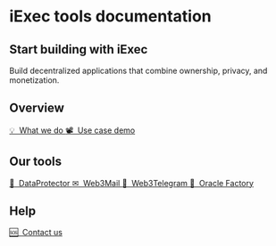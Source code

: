 # iExec tools documentation

## Start building with iExec

Build decentralized applications that combine ownership, privacy, and
monetization.

## Overview

<a href="./overview/whatWeDo" class="link-for-home">
  💡 &nbsp;What we do
</a>

<a href="./overview/useCaseDemo" class="link-for-home">
  📽 &nbsp;Use case demo
</a>

## Our tools

<a href="./tools/dataProtector" class="link-for-home">
  🔐 &nbsp;DataProtector
</a>

<a href="./tools/web3mail" class="link-for-home">
  ✉ &nbsp;Web3Mail
</a>

<a href="./tools/web3telegram" class="link-for-home">
  💬 &nbsp;Web3Telegram
</a>

<a href="./tools/oracleFactory" class="link-for-home">
  🧙 &nbsp;Oracle Factory
</a>

## Help

<a href="./help/contact-us" class="link-for-home">
  🆘 &nbsp;Contact us
</a>
